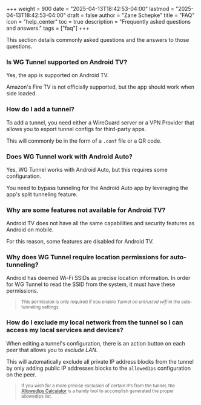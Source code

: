 +++
weight = 900
date = "2025-04-13T18:42:53-04:00"
lastmod = "2025-04-13T18:42:53-04:00"
draft = false
author = "Zane Schepke"
title = "FAQ"
icon = "help_center"
toc = true
description = "Frequently asked questions and answers."
tags = ["faq"]
+++


This section details commonly asked questions and the answers to those questions.

### Is WG Tunnel supported on Android TV?

Yes, the app is supported on Android TV.

Amazon's Fire TV is not officially supported, but the app should work when side loaded. 

### How do I add a tunnel?

To add a tunnel, you need either a WireGuard server or a VPN Provider that allows you to export
tunnel configs for third-party apps.

This will commonly be in the form of a `.conf` file or a QR code.

### Does WG Tunnel work with Android Auto?

Yes, WG Tunnel works with Android Auto, but this requires some configuration.

You need to bypass tunneling for the Android Auto app by leveraging the app's split tunneling feature.

[TODO add link to reference configuring split tunneling.]: #

### Why are some features not available for Android TV?

Android TV does not have all the same capabilities and security features as Android on mobile.

For this reason, some features are disabled for Android TV.

### Why does WG Tunnel require location permissions for auto-tunneling?

Android has deemed Wi-Fi SSIDs as precise location information.
In order for WG Tunnel to read the SSID from the system, it must have these permissions.

> <small> This permission is only required if you enable <em>Tunnel on untrusted wifi</em> in the auto-tunneling settings. </small>

### How do I exclude my local network from the tunnel so I can access my local services and devices?

When editing a tunnel's configuration, there is an action button on each peer that allows you to *exclude LAN*.

This will automatically exclude all private IP address blocks from the tunnel by only adding public IP addresses blocks to the `allowedIps`
configuration on the peer. 

> <small> If you wish for a more precise exclusion of certain IPs from the tunnel, the [AllowedIps Calculator](https://www.procustodibus.com/blog/2021/03/wireguard-allowedips-calculator/)
 is a handy tool to accomplish generated the proper allowedIps list. </small>

